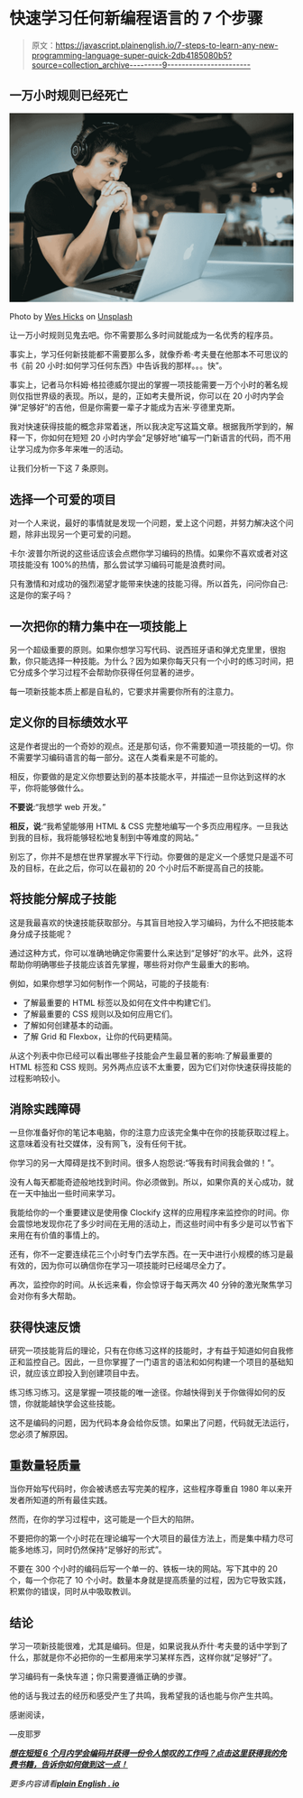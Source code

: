 # 快速学习任何新编程语言的 7 个步骤

> 原文：<https://javascript.plainenglish.io/7-steps-to-learn-any-new-programming-language-super-quick-2db4185080b5?source=collection_archive---------9----------------------->

## 一万小时规则已经死亡

![](img/c54a18289619661f61495f9ec130d682.png)

Photo by [Wes Hicks](https://unsplash.com/@sickhews?utm_source=unsplash&utm_medium=referral&utm_content=creditCopyText) on [Unsplash](https://unsplash.com/s/photos/studying-hard?utm_source=unsplash&utm_medium=referral&utm_content=creditCopyText)

让一万小时规则见鬼去吧。你不需要那么多时间就能成为一名优秀的程序员。

事实上，学习任何新技能都不需要那么多，就像乔希·考夫曼在他那本不可思议的书《前 20 小时:如何学习任何东西》中告诉我的那样。。。快”。

事实上，记者马尔科姆·格拉德威尔提出的掌握一项技能需要一万个小时的著名规则仅指世界级的表现。所以，是的，正如考夫曼所说，你可以在 20 小时内学会弹“足够好”的吉他，但是你需要一辈子才能成为吉米·亨德里克斯。

我对快速获得技能的概念非常着迷，所以我决定写这篇文章。根据我所学到的，解释一下，你如何在短短 20 小时内学会“足够好地”编写一门新语言的代码，而不用让学习成为你多年来唯一的活动。

让我们分析一下这 7 条原则。

## 选择一个可爱的项目

对一个人来说，最好的事情就是发现一个问题，爱上这个问题，并努力解决这个问题，除非出现另一个更可爱的问题。

卡尔·波普尔所说的这些话应该会点燃你学习编码的热情。如果你不喜欢或者对这项技能没有 100%的热情，那么尝试学习编码可能是浪费时间。

只有激情和对成功的强烈渴望才能带来快速的技能习得。所以首先，问问你自己:这是你的案子吗？

## 一次把你的精力集中在一项技能上

另一个超级重要的原则。如果你想学习写代码、说西班牙语和弹尤克里里，很抱歉，你只能选择一种技能。为什么？因为如果你每天只有一个小时的练习时间，把它分成多个学习过程不会帮助你获得任何显著的进步。

每一项新技能本质上都是自私的，它要求并需要你所有的注意力。

## 定义你的目标绩效水平

这是作者提出的一个奇妙的观点。还是那句话，你不需要知道一项技能的一切。你不需要学习编码语言的每一部分。这在人类看来是不可能的。

相反，你要做的是定义你想要达到的基本技能水平，并描述一旦你达到这样的水平，你将能够做什么。

**不要说**:“我想学 web 开发。”

**相反，说**:“我希望能够用 HTML & CSS 完整地编写一个多页应用程序。一旦我达到我的目标，我将能够轻松地复制到中等难度的网站。”

别忘了，你并不是想在世界掌握水平下行动。你要做的是定义一个感觉只是遥不可及的目标，在此之后，你可以在最初的 20 个小时后不断提高自己的技能。

## 将技能分解成子技能

这是我最喜欢的快速技能获取部分。与其盲目地投入学习编码，为什么不把技能本身分成子技能呢？

通过这种方式，你可以准确地确定你需要什么来达到“足够好”的水平。此外，这将帮助你明确哪些子技能应该首先掌握，哪些将对你产生最重大的影响。

例如，如果你想学习如何制作一个网站，可能的子技能有:

*   了解最重要的 HTML 标签以及如何在文件中构建它们。
*   了解最重要的 CSS 规则以及如何应用它们。
*   了解如何创建基本的动画。
*   了解 Grid 和 Flexbox，让你的代码更精简。

从这个列表中你已经可以看出哪些子技能会产生最显著的影响:了解最重要的 HTML 标签和 CSS 规则。另外两点应该不太重要，因为它们对你快速获得技能的过程影响较小。

## 消除实践障碍

一旦你准备好你的笔记本电脑，你的注意力应该完全集中在你的技能获取过程上。这意味着没有社交媒体，没有网飞，没有任何干扰。

你学习的另一大障碍是找不到时间。很多人抱怨说:“等我有时间我会做的！”。

没有人每天都能奇迹般地找到时间。你必须做到。所以，如果你真的关心成功，就在一天中抽出一些时间来学习。

我能给你的一个重要建议是使用像 Clockify 这样的应用程序来监控你的时间。你会震惊地发现你花了多少时间在无用的活动上，而这些时间中有多少是可以节省下来用在有价值的事情上的。

还有，你不一定要连续花三个小时专门去学东西。在一天中进行小规模的练习是最有效的，因为你可以确信你在学习一项技能时已经竭尽全力了。

再次，监控你的时间。从长远来看，你会惊讶于每天两次 40 分钟的激光聚焦学习会对你有多大帮助。

## 获得快速反馈

研究一项技能背后的理论，只有在你练习这样的技能时，才有益于知道如何自我修正和监控自己。因此，一旦你掌握了一门语言的语法和如何构建一个项目的基础知识，就应该立即投入到创建项目中去。

练习练习练习。这是掌握一项技能的唯一途径。你越快得到关于你做得如何的反馈，你就能越快学会这些技能。

这不是编码的问题，因为代码本身会给你反馈。如果出了问题，代码就无法运行，您必须了解原因。

## 重数量轻质量

当你开始写代码时，你会被诱惑去写完美的程序，这些程序尊重自 1980 年以来开发者所知道的所有最佳实践。

然而，在你的学习过程中，这可能是一个巨大的陷阱。

不要把你的第一个小时花在理论编写一个大项目的最佳方法上，而是集中精力尽可能多地练习，同时仍然保持“足够好的形式”。

不要在 300 个小时的编码后写一个单一的、铁板一块的网站。写下其中的 20 个，每一个你花了 10 个小时。数量本身就是提高质量的过程，因为它导致实践，积累你的错误，同时从中吸取教训。

## 结论

学习一项新技能很难，尤其是编码。但是，如果说我从乔什·考夫曼的话中学到了什么，那就是你不必把你的一生都用来学习某样东西，这样你就“足够好”了。

学习编码有一条快车道；你只需要遵循正确的步骤。

他的话与我过去的经历和感受产生了共鸣，我希望我的话也能与你产生共鸣。

感谢阅读，

—皮耶罗

[***想在短短 6 个月内学会编码并获得一份令人惊叹的工作吗？点击这里获得我的免费书籍，告诉你如何做到这一点！***](https://astounding-motivator-3764.ck.page/b922e9420e)

*更多内容请看*[***plain English . io***](http://plainenglish.io)